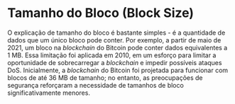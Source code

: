 # Tamanho do Bloco (Block Size)

O explicação de tamanho do bloco é bastante simples - é a quantidade de dados que um único bloco pode conter. Por exemplo, a partir de maio de 2021, um bloco na _blockchain_ do Bitcoin pode conter dados equivalentes a 1 MB. Essa limitação foi aplicada em 2010, em um esforço para limitar a oportunidade de sobrecarregar a _blockchain_ e impedir possíveis ataques DoS. Inicialmente, a _blockchain_ do Bitcoin foi projetada para funcionar com blocos de até 36 MB de tamanho; no entanto, as preocupações de segurança reforçaram a necessidade de tamanhos de bloco significativamente menores.
